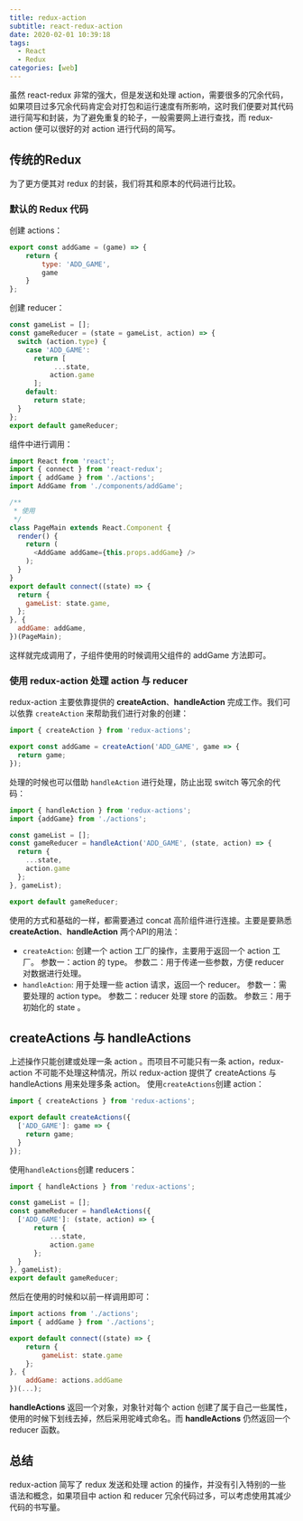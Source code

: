 ```yaml
---
title: redux-action
subtitle: react-redux-action
date: 2020-02-01 10:39:18
tags:
  - React
  - Redux
categories: [web]
---
```

虽然 react-redux 非常的强大，但是发送和处理 action，需要很多的冗余代码，如果项目过多冗余代码肯定会对打包和运行速度有所影响，这时我们便要对其代码进行简写和封装，为了避免重复的轮子，一般需要网上进行查找，而 redux-action 便可以很好的对 action 进行代码的简写。

<!-- more -->
## 传统的Redux
为了更方便其对 redux 的封装，我们将其和原本的代码进行比较。
### 默认的 Redux 代码
创建 actions：
```javascript
export const addGame = (game) => {
    return {
        type: 'ADD_GAME',
        game
    }
};
```
创建 reducer：
```javascript
const gameList = [];
const gameReducer = (state = gameList, action) => {
  switch (action.type) {
    case 'ADD_GAME':
      return [
           ...state,
          action.game
      ];
    default:
      return state;
  }
};
export default gameReducer;
```
组件中进行调用：
```javascript
import React from 'react';
import { connect } from 'react-redux';
import { addGame } from './actions';
import AddGame from './components/addGame';

/**
 * 使用
 */
class PageMain extends React.Component {
  render() {
    return (
      <AddGame addGame={this.props.addGame} />
    );
  }
}
export default connect((state) => {
  return {
    gameList: state.game,
  };
}, {
  addGame: addGame,
})(PageMain);
```

这样就完成调用了，子组件使用的时候调用父组件的 addGame 方法即可。

### 使用 redux-action 处理 action 与 reducer

redux-action 主要依靠提供的 **createAction**、**handleAction** 完成工作。我们可以依靠 `createAction` 来帮助我们进行对象的创建：
```javascript
import { createAction } from 'redux-actions';

export const addGame = createAction('ADD_GAME', game => {
  return game;
});
```
处理的时候也可以借助 `handleAction` 进行处理，防止出现 switch 等冗余的代码：
```javascript
import { handleAction } from 'redux-actions';
import {addGame} from './actions';

const gameList = [];
const gameReducer = handleAction('ADD_GAME', (state, action) => {
  return {
    ...state,
	action.game
  };
}, gameList);

export default gameReducer;
```
使用的方式和基础的一样，都需要通过 concat 高阶组件进行连接。主要是要熟悉 **createAction**、**handleAction** 两个API的用法：
- `createAction`: 创建一个 action 工厂的操作，主要用于返回一个 action 工厂。
  参数一：action 的 type。
  参数二：用于传递一些参数，方便 reducer 对数据进行处理。
- `handleAction`: 用于处理一些 action 请求，返回一个 reducer。
  参数一：需要处理的 action type。
  参数二：reducer 处理 store 的函数。
  参数三：用于初始化的 state 。

## createActions 与 handleActions
上述操作只能创建或处理一条 action 。而项目不可能只有一条 action，redux-action 不可能不处理这种情况，所以 redux-action 提供了 createActions 与 handleActions 用来处理多条 action。
使用`createActions`创建 action：
```javascript
import { createActions } from 'redux-actions';

export default createActions({
  ['ADD_GAME']: game => {
    return game;
  }
});
```
使用`handleActions`创建 reducers：
```javascript
import { handleActions } from 'redux-actions';

const gameList = [];
const gameReducer = handleActions({
  ['ADD_GAME']: (state, action) => {
      return {
          ...state,
          action.game
      };
  }
}, gameList);
export default gameReducer;
```
然后在使用的时候和以前一样调用即可：
```javascript
import actions from './actions';
import { addGame } from './actions';

export default connect((state) => {
	return {
        gameList: state.game
    };
}, {
    addGame: actions.addGame
})(...);
```

**handleActions** 返回一个对象，对象针对每个 action 创建了属于自己一些属性，使用的时候下划线去掉，然后采用驼峰式命名。而 **handleActions** 仍然返回一个 reducer 函数。
## 总结
redux-action 简写了 redux 发送和处理 action 的操作，并没有引入特别的一些语法和概念，如果项目中 action 和 reducer 冗余代码过多，可以考虑使用其减少代码的书写量。